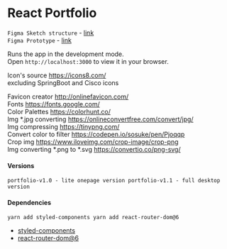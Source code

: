 # React Portfolio
`Figma Sketch structure` - [link](https://www.figma.com/file/OwPmTYepns7LSCzasL1Pyf/CV?node-id=0%3A1)  
`Figma Prototype` - [link](https://www.figma.com/proto/OwPmTYepns7LSCzasL1Pyf/CV?node-id=2%3A4&scaling=min-zoom&page-id=0%3A1&starting-point-node-id=2%3A4)

Runs the app in the development mode.   
Open `http://localhost:3000` to view it in your browser.

Icon's source https://icons8.com/   
excluding SpringBoot and Cisco icons

Favicon creator http://onlinefavicon.com/  
Fonts https://fonts.google.com/  
Color Palettes https://colorhunt.co/  
Img *.jpg converting https://onlineconvertfree.com/convert/jpg/  
Img compressing https://tinypng.com/  
Convert color to filter https://codepen.io/sosuke/pen/Pjoqqp  
Crop img https://www.iloveimg.com/crop-image/crop-png  
Img converting *.png to *.svg https://convertio.co/png-svg/



#### Versions
`
portfolio-v1.0 - lite onepage version
portfolio-v1.1 - full desktop version
`

#### Dependencies
`
yarn add styled-components
yarn add react-router-dom@6
`

- [styled-components](https://www.npmjs.com/package/styled-components)
- [react-router-dom@6](https://www.npmjs.com/package/react-router-dom)
